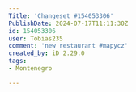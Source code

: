```yaml
---
Title: 'Changeset #154053306'
PublishDate: 2024-07-17T11:11:30Z
id: 154053306
user: Tobias235
comment: 'new restaurant #mapycz'
created_by: iD 2.29.0
tags:
- Montenegro

---
```

